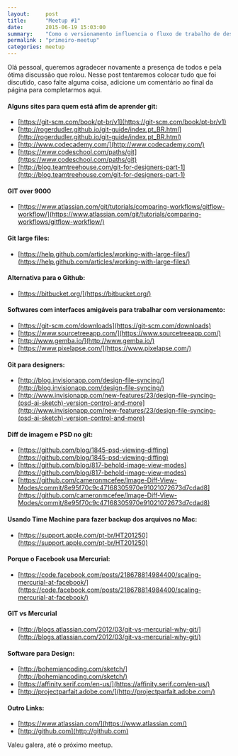 ```yaml
---
layout:     post
title:      "Meetup #1"
date:       2015-06-19 15:03:00
summary:    "Como o versionamento influencia o fluxo de trabalho de desenvolvedores e designers."
permalink : "primeiro-meetup"
categories: meetup
---
```


Olá pessoal, queremos agradecer novamente a presença de todos e pela ótima discussão que rolou. Nesse post tentaremos colocar tudo que foi discutido, caso falte alguma coisa, adicione um comentário ao final da página para completarmos aqui.

#### Alguns sites para quem está afim de aprender git:

* [https://git-scm.com/book/pt-br/v1](https://git-scm.com/book/pt-br/v1)
* [http://rogerdudler.github.io/git-guide/index.pt_BR.html](http://rogerdudler.github.io/git-guide/index.pt_BR.html)
* [http://www.codecademy.com/](http://www.codecademy.com/)
* [https://www.codeschool.com/paths/git](https://www.codeschool.com/paths/git)
* [http://blog.teamtreehouse.com/git-for-designers-part-1](http://blog.teamtreehouse.com/git-for-designers-part-1)

#### GIT over 9000

* [https://www.atlassian.com/git/tutorials/comparing-workflows/gitflow-workflow/](https://www.atlassian.com/git/tutorials/comparing-workflows/gitflow-workflow/)

#### Git large files:

* [https://help.github.com/articles/working-with-large-files/](https://help.github.com/articles/working-with-large-files/)

#### Alternativa para o Github:

* [https://bitbucket.org/](https://bitbucket.org/)

#### Softwares com interfaces amigáveis para trabalhar com versionamento:

* [https://git-scm.com/downloads](https://git-scm.com/downloads)
* [https://www.sourcetreeapp.com/](https://www.sourcetreeapp.com/)
* [http://www.gemba.io/](http://www.gemba.io/)
* [https://www.pixelapse.com/](https://www.pixelapse.com/)

#### Git para designers:

* [http://blog.invisionapp.com/design-file-syncing/](http://blog.invisionapp.com/design-file-syncing/)
* [http://www.invisionapp.com/new-features/23/design-file-syncing-(psd-ai-sketch)-version-control-and-more](http://www.invisionapp.com/new-features/23/design-file-syncing-(psd-ai-sketch)-version-control-and-more)

#### Diff de imagem e PSD no git:

* [https://github.com/blog/1845-psd-viewing-diffing](https://github.com/blog/1845-psd-viewing-diffing)
* [https://github.com/blog/817-behold-image-view-modes](https://github.com/blog/817-behold-image-view-modes)
* [https://github.com/cameronmcefee/Image-Diff-View-Modes/commit/8e95f70c9c47168305970e91021072673d7cdad8](https://github.com/cameronmcefee/Image-Diff-View-Modes/commit/8e95f70c9c47168305970e91021072673d7cdad8)

#### Usando Time Machine para fazer backup dos arquivos no Mac:

* [https://support.apple.com/pt-br/HT201250](https://support.apple.com/pt-br/HT201250)

#### Porque o Facebook usa Mercurial:

* [https://code.facebook.com/posts/218678814984400/scaling-mercurial-at-facebook/](https://code.facebook.com/posts/218678814984400/scaling-mercurial-at-facebook/)

#### GIT vs Mercurial

* [http://blogs.atlassian.com/2012/03/git-vs-mercurial-why-git/](http://blogs.atlassian.com/2012/03/git-vs-mercurial-why-git/)

#### Software para  Design:

* [http://bohemiancoding.com/sketch/](http://bohemiancoding.com/sketch/)
* [https://affinity.serif.com/en-us/](https://affinity.serif.com/en-us/)
* [http://projectparfait.adobe.com/](http://projectparfait.adobe.com/)

#### Outro Links:

* [https://www.atlassian.com/](https://www.atlassian.com/)
* [http://github.com](http://github.com)

Valeu galera, até o próximo meetup.
